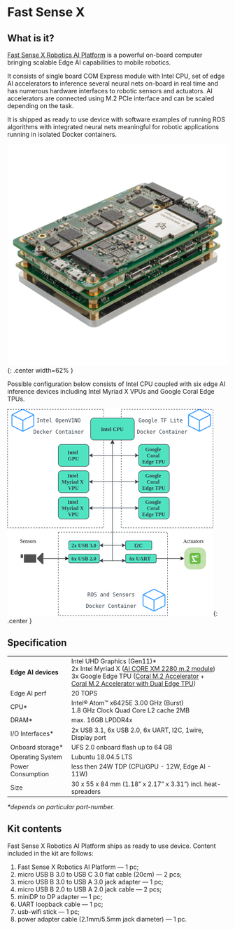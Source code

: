 # Fast Sense X

## What is it?

[Fast Sense X Robotics AI Platform](https://www.fastsense.tech/robotics_ai) is a powerful on-board computer bringing scalable Edge AI capabilities to mobile robotics.

It consists of single board COM Express module with Intel CPU, set of edge AI accelerators to inference several neural nets on-board in real time and has numerous hardware interfaces to robotic sensors and actuators. AI accelerators are connected using M.2 PCIe interface and can be scaled depending on the task.

It is shipped as ready to use device with software examples of running ROS algorithms with integrated neural nets meaningful for robotic applications running in isolated Docker containers.

![](./assets/img/FastSenseX.png){: .center width=62% }

Possible configuration below consists of Intel CPU coupled with six edge AI inference devices including Intel Myriad X VPUs and Google Coral Edge TPUs.

![](./assets/img/FastSenseX_BlockDiagram.png){: .center }

## Specification

|                     |                                                                                                                                                                                                                                                                                                                                                                        |
|---------------------|------------------------------------------------------------------------------------------------------------------------------------------------------------------------------------------------------------------------------------------------------------------------------------------------------------------------------------------------------------------------|
| **Edge AI devices** | Intel UHD Graphics (Gen11)*  <br /> 2x Intel Myriad X ([AI CORE XM 2280 m.2 module](https://www.aaeon.com/en/p/ai-edge-computing-board-ai-core-xm-2280)) <br /> 3x Google Edge TPU ([Coral M.2 Accelerator](https://coral.ai/products/m2-accelerator-bm/) +  <br />[Coral M.2 Accelerator with Dual Edge TPU](https://coral.ai/products/m2-accelerator-dual-edgetpu/)) |
| Edge AI perf        | 20 TOPS                                                                                                                                                                                                                                                                                                                                                                |
| CPU*                | Intel® Atom™ x6425E 3.00 GHz (Burst)   <br />  1.8 GHz Clock Quad Core L2 cache 2MB                                                                                                                                                                                                                                                                                    |
| DRAM*               | max. 16GB LPDDR4x                                                                                                                                                                                                                                                                                                                                                      |
| I/O Interfaces*     | 2x USB 3.1, 6x USB 2.0, 6x UART, I2C, 1wire, Display port                                                                                                                                                                                                                                                                                                              |
| Onboard storage*    | UFS 2.0 onboard flash up to 64 GB                                                                                                                                                                                                                                                                                                                                      |
| Operating System    | Lubuntu 18.04.5 LTS                                                                                                                                                                                                                                                                                                                                                    |
| Power Consumption   | less then 24W TDP (CPU/GPU - 12W, Edge AI - 11W)                                                                                                                                                                                                                                                                                                                       |
| Size                | 30 x 55 x 84 mm (1.18” x 2.17” x 3.31”) incl. heat-spreaders

_*depends on particular part-number._

## Kit contents

Fast Sense X Robotics AI Platform ships as ready to use device.
Content included in the kit are follows:

  1. Fast Sense X Robotics AI Platform &mdash; 1 pc;
  2. micro USB B 3.0 to USB C 3.0 flat cable (20cm) &mdash; 2 pcs;
  3. micro USB B 3.0 to USB A 3.0 jack adapter &mdash; 1 pc;
  4. micro USB B 2.0 to USB A 2.0 jack cable &mdash; 2 pcs;
  5. miniDP to DP adapter &mdash; 1 pc;
  6. UART loopback cable &mdash; 1 pc;
  7. usb-wifi stick &mdash; 1 pc;
  8. power adapter cable (2.1mm/5.5mm jack diameter) &mdash; 1 pc.
